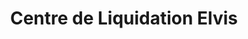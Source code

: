 ---
title: "Centre de Liquidation Elvis"
url: /montreal/centre-de-liquidation-elvis/
shop: furniture
---